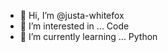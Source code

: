- 👋 Hi, I’m @justa-whitefox
- 👀 I’m interested in ... Code
- 🌱 I’m currently learning ... Python


<!---
justa-whitefox/justa-whitefox is a ✨ special ✨ repository because its `README.md` (this file) appears on your GitHub profile.
You can click the Preview link to take a look at your changes.
--->
